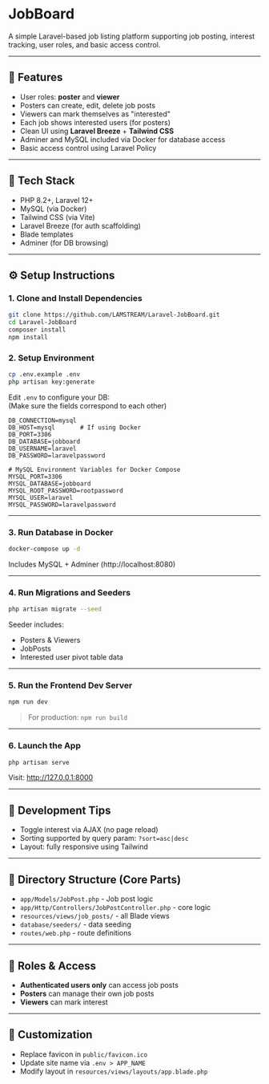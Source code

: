 # JobBoard

A simple Laravel-based job listing platform supporting job posting, interest tracking, user roles, and basic access control.

---

## 🚀 Features

- User roles: **poster** and **viewer**
- Posters can create, edit, delete job posts
- Viewers can mark themselves as "interested"
- Each job shows interested users (for posters)
- Clean UI using **Laravel Breeze** + **Tailwind CSS**
- Adminer and MySQL included via Docker for database access
- Basic access control using Laravel Policy

---

## 🧰 Tech Stack

- PHP 8.2+, Laravel 12+
- MySQL (via Docker)
- Tailwind CSS (via Vite)
- Laravel Breeze (for auth scaffolding)
- Blade templates
- Adminer (for DB browsing)

---

## ⚙️ Setup Instructions

### 1. Clone and Install Dependencies

```bash
git clone https://github.com/LAMSTREAM/Laravel-JobBoard.git
cd Laravel-JobBoard
composer install
npm install
```

### 2. Setup Environment

```bash
cp .env.example .env
php artisan key:generate
```

Edit `.env` to configure your DB:  
(Make sure the fields correspond to each other)
```
DB_CONNECTION=mysql
DB_HOST=mysql       # If using Docker
DB_PORT=3306
DB_DATABASE=jobboard
DB_USERNAME=laravel
DB_PASSWORD=laravelpassword

# MySQL Environment Variables for Docker Compose
MYSQL_PORT=3306
MYSQL_DATABASE=jobboard
MYSQL_ROOT_PASSWORD=rootpassword
MYSQL_USER=laravel
MYSQL_PASSWORD=laravelpassword
```

---

### 3. Run Database in Docker

```bash
docker-compose up -d
```

Includes MySQL + Adminer (http://localhost:8080)

---

### 4. Run Migrations and Seeders

```bash
php artisan migrate --seed
```

Seeder includes:
- Posters & Viewers
- JobPosts
- Interested user pivot table data

---

### 5. Run the Frontend Dev Server

```bash
npm run dev
```

> For production: `npm run build`

---

### 6. Launch the App

```bash
php artisan serve
```
Visit: http://127.0.0.1:8000

---

## 🧪 Development Tips

- Toggle interest via AJAX (no page reload)
- Sorting supported by query param: `?sort=asc|desc`
- Layout: fully responsive using Tailwind

---

## 📁 Directory Structure (Core Parts)

- `app/Models/JobPost.php` - Job post logic
- `app/Http/Controllers/JobPostController.php` - core logic
- `resources/views/job_posts/` - all Blade views
- `database/seeders/` - data seeding
- `routes/web.php` - route definitions

---

## 🔐 Roles & Access

- **Authenticated users only** can access job posts
- **Posters** can manage their own job posts
- **Viewers** can mark interest

---

## 🎨 Customization

- Replace favicon in `public/favicon.ico`
- Update site name via `.env > APP_NAME`
- Modify layout in `resources/views/layouts/app.blade.php`
